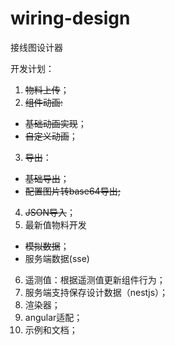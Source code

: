 # wiring-design
接线图设计器

开发计划：
1. ~~物料上传~~；
2. ~~组件动画:~~
  * ~~基础动画实现~~；
  * ~~自定义动画~~；
3. ~~导出~~：
  * ~~基础导出~~；
  * ~~配置图片转base64导出;~~
4. ~~JSON导入~~；
5. 最新值物料开发
  * ~~模拟数据~~；
  * 服务端数据(sse)
6. 遥测值：根据遥测值更新组件行为；
7. 服务端支持保存设计数据（nestjs）；
8. 渲染器；
9. angular适配；
10. 示例和文档；